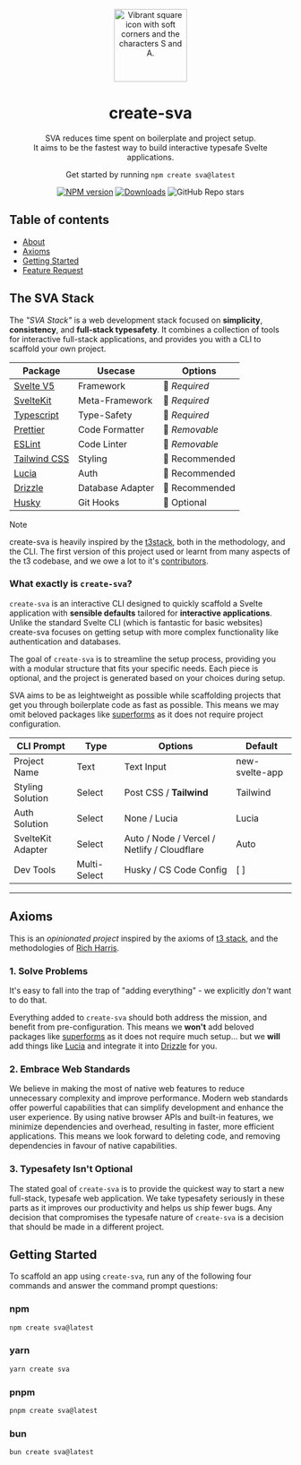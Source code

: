 <p align="center">
 <img src="https://github.com/OllieJT/create-sva/blob/main/web/static/appicon.png?raw=true" width="130" alt="Vibrant square icon with soft corners and the characters S and A.">
</p>

<h1 align="center">
  create-sva
</h1>

<p align="center">
  SVA reduces time spent on boilerplate and project setup.<br />
  It aims to be the fastest way to build interactive typesafe Svelte applications.
</p>

<p align="center">Get started by running <code>npm create sva@latest</code></p>

<div align="center">

[![NPM version][npm-image]][npm-url] [![Downloads][downloads-image]][npm-url] ![GitHub Repo stars][github-image]

</div>

## Table of contents

- <a href="#about">About</a>
- <a href="#axioms">Axioms</a>
- <a href="#getting-started">Getting Started</a>
- <a href="https://sva.canny.io/feature-requests" target="_blank">Feature Request</a>

<h2 id="about">The SVA Stack</h2>

The _"SVA Stack"_ is a web development stack focused on **simplicity**, **consistency**, and **full-stack typesafety**. It combines a collection of tools for interactive full-stack applications, and provides you with a CLI to scaffold your own project.

| Package                                       | Usecase          | Options        |
| --------------------------------------------- | ---------------- | -------------- |
| [Svelte V5](https://svelte.dev/)              | Framework        | 🚫 _Required_  |
| [SvelteKit](https://kit.svelte.dev/)          | Meta-Framework   | 🚫 _Required_  |
| [Typescript](https://www.typescriptlang.org/) | Type-Safety      | 🚫 _Required_  |
| [Prettier](https://prettier.io/)              | Code Formatter   | 🚧 _Removable_ |
| [ESLint](https://eslint.org/)                 | Code Linter      | 🚧 _Removable_ |
| [Tailwind CSS](https://tailwindcss.com)       | Styling          | 💠 Recommended |
| [Lucia](https://lucia-auth.com/)              | Auth             | 💠 Recommended |
| [Drizzle](https://orm.drizzle.team/)          | Database Adapter | 💠 Recommended |
| [Husky](https://typicode.github.io/husky/)    | Git Hooks        | 💠 Optional    |

> [!NOTE]
> create-sva is heavily inspired by the [t3stack](https://github.com/t3-oss/create-t3-app/), both in the methodology, and the CLI. The first version of this project used or learnt from many aspects of the t3 codebase, and we owe a lot to it's [contributors](https://github.com/t3-oss/create-t3-app/graphs/contributors).

### What exactly is `create-sva`?

`create-sva` is an interactive CLI designed to quickly scaffold a Svelte application with **sensible defaults** tailored for **interactive applications**. Unlike the standard Svelte CLI (which is fantastic for basic websites) create-sva focuses on getting setup with more complex functionality like authentication and databases.

The goal of `create-sva` is to streamline the setup process, providing you with a modular structure that fits your specific needs. Each piece is optional, and the project is generated based on your choices during setup.

SVA aims to be as leightweight as possible while scaffolding projects that get you through boilerplate code as fast as possible. This means we may omit beloved packages like [superforms](https://superforms.rocks/) as it does not require project configuration.

| CLI Prompt        | Type         | Options                                     | Default        |
| ----------------- | ------------ | ------------------------------------------- | -------------- |
| Project Name      | Text         | Text Input                                  | new-svelte-app |
| Styling Solution  | Select       | Post CSS / **Tailwind**                     | Tailwind       |
| Auth Solution     | Select       | None / Lucia                                | Lucia          |
| SvelteKit Adapter | Select       | Auto / Node / Vercel / Netlify / Cloudflare | Auto           |
| Dev Tools         | Multi-Select | Husky / CS Code Config                      | [ ]            |

---

<h2 id="axioms">Axioms</h2>

This is an _opinionated project_ inspired by the axioms of [t3 stack](https://github.com/t3-oss/create-t3-app/), and the methodologies of [Rich Harris](https://github.com/Rich-Harris).

### 1. Solve Problems

It's easy to fall into the trap of "adding everything" - we explicitly _don't_ want to do that.

Everything added to `create-sva` should both address the mission, and benefit from pre-configuration. This means we **won't** add beloved packages like [superforms](https://superforms.rocks/) as it does not require much setup... but we **will** add things like [Lucia](https://lucia-auth.com/) and integrate it into [Drizzle](https://orm.drizzle.team/) for you.

### 2. Embrace Web Standards

We believe in making the most of native web features to reduce unnecessary complexity and improve performance. Modern web standards offer powerful capabilities that can simplify development and enhance the user experience. By using native browser APIs and built-in features, we minimize dependencies and overhead, resulting in faster, more efficient applications. This means we look forward to deleting code, and removing dependencies in favour of native capabilities.

### 3. Typesafety Isn't Optional

The stated goal of `create-sva` is to provide the quickest way to start a new full-stack, typesafe web application. We take typesafety seriously in these parts as it improves our productivity and helps us ship fewer bugs. Any decision that compromises the typesafe nature of `create-sva` is a decision that should be made in a different project.

<h2 id="getting-started">Getting Started</h2>

To scaffold an app using `create-sva`, run any of the following four commands and answer the command prompt questions:

### npm

```bash
npm create sva@latest
```

### yarn

```bash
yarn create sva
```

### pnpm

```bash
pnpm create sva@latest
```

### bun

```bash
bun create sva@latest
```

[downloads-image]: https://img.shields.io/npm/dm/create-sva?color=364fc7&logoColor=364fc7
[npm-url]: https://www.npmjs.com/package/create-sva
[npm-image]: https://img.shields.io/npm/v/create-sva?color=0b7285&logoColor=0b7285
[contribute-url]: https://github.com/olliejt/create-sva/blob/main/CONTRIBUTING.md
[contribute-image]: https://img.shields.io/badge/PRs-welcome-blue.svg
[github-image]: https://img.shields.io/github/stars/olliejt/create-sva
